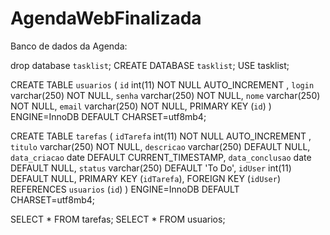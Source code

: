 # AgendaWebFinalizada

Banco de dados da Agenda:

drop database `tasklist`;
CREATE DATABASE `tasklist`;
USE tasklist;

CREATE TABLE `usuarios` (
`id` int(11) NOT NULL AUTO_INCREMENT ,
`login` varchar(250) NOT NULL,
`senha` varchar(250) NOT NULL,
`nome` varchar(250) NOT NULL,
`email` varchar(250) NOT NULL,
PRIMARY KEY (`id`)
) ENGINE=InnoDB DEFAULT CHARSET=utf8mb4;

CREATE TABLE `tarefas` (
`idTarefa` int(11) NOT NULL AUTO_INCREMENT ,
`titulo` varchar(250) NOT NULL,
`descricao` varchar(250) DEFAULT NULL,
`data_criacao` date DEFAULT CURRENT_TIMESTAMP,
`data_conclusao` date DEFAULT NULL,
`status` varchar(250) DEFAULT 'To Do',
`idUser` int(11) DEFAULT NULL,
PRIMARY KEY (`idTarefa`),
FOREIGN KEY (`idUser`) REFERENCES `usuarios` (`id`)
) ENGINE=InnoDB DEFAULT CHARSET=utf8mb4;

SELECT * FROM tarefas;
SELECT * FROM usuarios;
